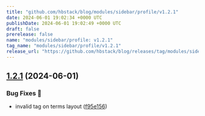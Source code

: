 ```yaml
---
title: "github.com/hbstack/blog/modules/sidebar/profile/v1.2.1"
date: 2024-06-01 19:02:34 +0000 UTC
publishDate: 2024-06-01 19:02:49 +0000 UTC
draft: false
prerelease: false
name: "modules/sidebar/profile: v1.2.1"
tag_name: "modules/sidebar/profile/v1.2.1"
release_url: "https://github.com/hbstack/blog/releases/tag/modules/sidebar/profile/v1.2.1"
---
```


## [1.2.1](https://github.com/hbstack/blog/compare/modules/sidebar/profile/v1.2.0...modules/sidebar/profile/v1.2.1) (2024-06-01)


### Bug Fixes 🐞

* invalid tag on terms layout ([f95e156](https://github.com/hbstack/blog/commit/f95e156601d95c420d055ba6748e832c4863ff71))
